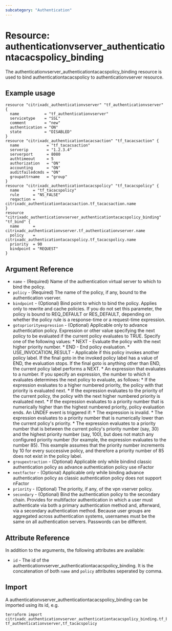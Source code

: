 ```yaml
---
subcategory: "Authentication"
---
```


# Resource: authenticationvserver_authenticationtacacspolicy_binding

The authenticationvserver_authenticationtacacspolicy_binding resource is used to bind authenticationtacacspolicy to authenticationvserver resource.


## Example usage

```hcl
resource "citrixadc_authenticationvserver" "tf_authenticationvserver" {
  name           = "tf_authenticationvserver"
  servicetype    = "SSL"
  comment        = "new"
  authentication = "ON"
  state          = "DISABLED"
}
resource "citrixadc_authenticationtacacsaction" "tf_tacacsaction" {
  name            = "tf_tacacsaction"
  serverip        = "1.2.3.4"
  serverport      = 8080
  authtimeout     = 5
  authorization   = "ON"
  accounting      = "ON"
  auditfailedcmds = "ON"
  groupattrname   = "group"
}
resource "citrixadc_authenticationtacacspolicy" "tf_tacacspolicy" {
  name      = "tf_tacacspolicy"
  rule      = "NS_FALSE"
  reqaction = citrixadc_authenticationtacacsaction.tf_tacacsaction.name
}
resource "citrixadc_authenticationvserver_authenticationtacacspolicy_binding" "tf_bind" {
  name      = citrixadc_authenticationvserver.tf_authenticationvserver.name
  policy    = citrixadc_authenticationtacacspolicy.tf_tacacspolicy.name
  priority  = 90
  bindpoint = "REQUEST"
}
```


## Argument Reference

* `name` - (Required) Name of the authentication virtual server to which to bind the policy.
* `policy` - (Required) The name of the policy, if any, bound to the authentication vserver.
* `bindpoint` - (Optional) Bind point to which to bind the policy. Applies only to rewrite and cache policies. If you do not set this parameter, the policy is bound to REQ_DEFAULT or RES_DEFAULT, depending on whether the policy rule is a response-time or a request-time expression.
* `gotopriorityexpression` - (Optional) Applicable only to advance authentication policy. Expression or other value specifying the next policy to be evaluated if the current policy evaluates to TRUE.  Specify one of the following values: * NEXT - Evaluate the policy with the next higher priority number. * END - End policy evaluation. * USE_INVOCATION_RESULT - Applicable if this policy invokes another policy label. If the final goto in the invoked policy label has a value of END, the evaluation stops. If the final goto is anything other than END, the current policy label performs a NEXT. * An expression that evaluates to a number. If you specify an expression, the number to which it evaluates determines the next policy to evaluate, as follows: * If the expression evaluates to a higher numbered priority, the policy with that priority is evaluated next. * If the expression evaluates to the priority of the current policy, the policy with the next higher numbered priority is evaluated next. * If the expression evaluates to a priority number that is numerically higher than the highest numbered priority, policy evaluation ends. An UNDEF event is triggered if: * The expression is invalid. * The expression evaluates to a priority number that is numerically lower than the current policy's priority. * The expression evaluates to a priority number that is between the current policy's priority number (say, 30) and the highest priority number (say, 100), but does not match any configured priority number (for example, the expression evaluates to the number 85). This example assumes that the priority number increments by 10 for every successive policy, and therefore a priority number of 85 does not exist in the policy label.
* `groupextraction` - (Optional) Applicable only while bindind classic authentication policy as advance authentication policy use nFactor
* `nextfactor` - (Optional) Applicable only while binding advance authentication policy as classic authentication policy does not support nFactor
* `priority` - (Optional) The priority, if any, of the vpn vserver policy.
* `secondary` - (Optional) Bind the authentication policy to the secondary chain. Provides for multifactor authentication in which a user must authenticate via both a primary authentication method and, afterward, via a secondary authentication method. Because user groups are aggregated across authentication systems, usernames must be the same on all authentication servers. Passwords can be different.


## Attribute Reference

In addition to the arguments, the following attributes are available:

* `id` - The id of the authenticationvserver_authenticationtacacspolicy_binding. It is the concatenation of both `name` and `policy` attributes seperated by comma.


## Import

A authenticationvserver_authenticationtacacspolicy_binding can be imported using its id, e.g.

```shell
terraform import citrixadc_authenticationvserver_authenticationtacacspolicy_binding.tf_bind tf_authenticationvserver,tf_tacacspolicy
```
